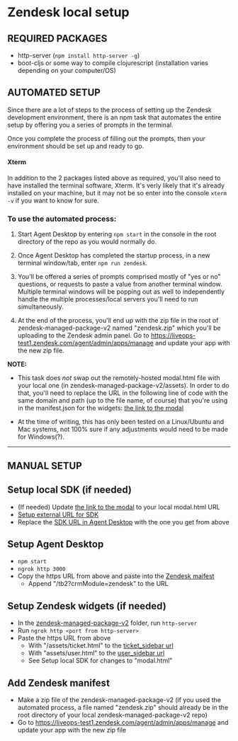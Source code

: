 # Zendesk local setup

## REQUIRED PACKAGES ##

* http-server (`npm install http-server -g`)
* boot-cljs or some way to compile clojurescript (installation varies depending on your computer/OS)

## AUTOMATED SETUP ##

Since there are a lot of steps to the process of setting up the Zendesk development environment, there is an npm task that automates the entire setup by offering you a series of prompts in the terminal.

Once you complete the process of filling out the prompts, then your environment should be set up and ready to go.

#### Xterm ####
In addition to the 2 packages listed above as required, you'll also need to have installed the terminal software, Xterm. It's verly likely that it's already installed on your machine, but it may not be so enter into the console `xterm -v` if you want to know for sure.

### To use the automated process: ###
1. Start Agent Desktop by entering `npm start` in the console in the root directory of the repo as you would normally do.

2. Once Agent Desktop has completed the startup process, in a new terminal window/tab, enter `npm run zendesk`.

3. You'll be offered a series of prompts comprised mostly of "yes or no" questions, or requests to paste a value from another terminal window. Multiple terminal windows will be popping out as well to independently handle the multiple processes/local servers you'll need to run simultaneously.

4. At the end of the process, you'll end up with the zip file in the root of zendesk-managed-package-v2 named "zendesk.zip" which you'll be uploading to the Zendesk admin panel. Go to https://liveops-test1.zendesk.com/agent/admin/apps/manage and update your app with the new zip file.

**NOTE:**
* This task does *not* swap out the remotely-hosted modal.html file with your local one (in zendesk-managed-package-v2/assets). In order to do that, you'll need to replace the URL in the following line of code with the same domain and path (up to the file name, of course) that you're using in the manifest.json for the widgets: [the link to the modal](https://github.com/liveops/cxengage-javascript-sdk/blob/master/src/cljs/cxengage_javascript_sdk/modules/zendesk.cljs#L262)

* At the time of writing, this has only been tested on a Linux/Ubuntu and Mac systems, not 100% sure if any adjustments would need to be made for Windows(?).
---
## MANUAL SETUP ##

## Setup local SDK (if needed)
- (If needed) Update [the link to the modal](https://github.com/liveops/cxengage-javascript-sdk/blob/master/src/cljs/cxengage_javascript_sdk/modules/zendesk.cljs#L262) to your local modal.html URL
- [Setup external URL for SDK](https://github.com/liveops/cxengage-javascript-sdk/wiki/Setup-external-URL)
- Replace the [SDK URL in Agent Desktop](https://github.com/liveops/agent-desktop/blob/master/app/index.html#L52) with the one you get from above

## Setup Agent Desktop
- `npm start`
- `ngrok http 3000`
- Copy the https URL from above and paste into the [Zendesk maifest](https://github.com/liveops/zendesk-managed-package-v2/blob/master/manifest.json#L16)
  -  Append "/tb2?crmModule=zendesk" to the URL

## Setup Zendesk widgets (if needed)
- In the [zendesk-managed-package-v2](https://github.com/liveops/zendesk-managed-package-v2) folder, run `http-server`
- Run `ngrok http <port from http-server>`
- Paste the https URL from above
  - With "/assets/ticket.html" to the [ticket_sidebar url](https://github.com/liveops/zendesk-managed-package-v2/blob/master/manifest.json#L12)
  - With "assets/user.html" to the [user_sidebar url](https://github.com/liveops/zendesk-managed-package-v2/blob/master/manifest.json#L15)
  - See Setup local SDK for changes to "modal.html"

## Add Zendesk manifest
- Make a zip file of the zendesk-managed-package-v2 (if you used the automated process, a file named "zendesk.zip" should already be in the root directory of your local zendesk-managed-package-v2 repo)
- Go to https://liveops-test1.zendesk.com/agent/admin/apps/manage and update your app with the new zip file
